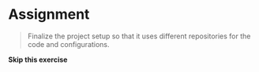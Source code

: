 # Assignment

> Finalize the project setup so that it uses different repositories for the code and configurations.

**Skip this exercise**